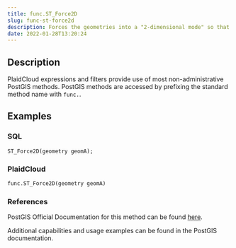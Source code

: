 ```yaml
---
title: func.ST_Force2D
slug: func-st-force2d
description: Forces the geometries into a "2-dimensional mode" so that all output representations will only have the X and Y coordinates
date: 2022-01-28T13:20:24
---
```



## Description


PlaidCloud expressions and filters provide use of most non-administrative PostGIS methods. PostGIS methods are accessed by prefixing the standard method name with `func.`.



## Examples


### SQL



```
ST_Force2D(geometry geomA);
```


### PlaidCloud



```python
func.ST_Force2D(geometry geomA)
```


### References


PostGIS Official Documentation for this method can be found [here](https://postgis.net/docs/manual-3.1/ST_Force2D.html).



Additional capabilities and usage examples can be found in the PostGIS documentation.


